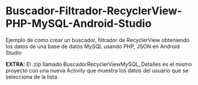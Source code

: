 # Buscador-Filtrador-RecyclerView-PHP-MySQL-Android-Studio
Ejemplo de como crear un buscador, filtrador de RecyclerView obteniendo los datos de una base de datos MySQL usando PHP, JSON en Android Studio

<b>EXTRA: </b> El .zip llamado BuscadorRecyclerViewMySQL_Detalles es el mismo proyecto con una nueva Activity que muestra los datos del usuario que se selecciona de la lista.
